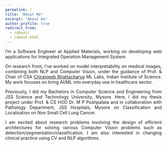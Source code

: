 ```yaml
---
permalink: /
title: "About Me"
excerpt: "About me"
author_profile: true
redirect_from: 
  - /about/
  - /about.html
---
```

<html>
<body>
<div style="text-align: justify;  text-justify: inter-word;">
<p>
I’m a Software Engineer at Applied Materials, working on developing web applications for Integrated Operation Management System.
</p>
<p>
On research front, I've worked on model interpretability on medical images, combining both NLP and Computer Vision, under the guidance of Prof. & Chair of CSA <a href="https://eecs.iisc.ac.in/people/chiranjib-bhattacharyya/">Chiranjeeb Bhattacharya</a> ML Labs, Indian Institute of Science. My work focuses on bring AI/ML into everyday use in healthcare sector.  
</p>
<p>
Previously, I did my Bachelors in Computer Science and Engineering from JSS Science and Technology University, Mysore. Here, I did my thesis project under Prof. & CS HOD Dr. M P Pushpalata and in collaboration with Pathology Department, JSS Hospitals, Mysore  on Classification and Localisation on Non Small Cell Lung Cancer.
</p>
<p>
I am excited about research problems involving the design of efficient architectures for solving various Computer Vision problems such as detection/segmentation/classification. I am also interested in changing clinical practice using CV and NLP algorithms.
</p>
</div>



</body>
</html> 